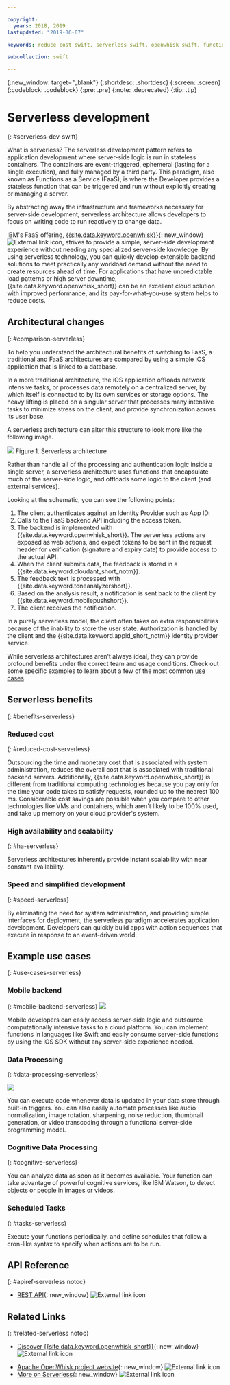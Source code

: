 ```yaml
---

copyright:
  years: 2018, 2019
lastupdated: "2019-06-07"

keywords: reduce cost swift, serverless swift, openwhisk swift, functions swift, faas swift, stateless swift, api reference swift, high availability swift, serverless ios

subcollection: swift

---
```


{:new_window: target="_blank"}
{:shortdesc: .shortdesc}
{:screen: .screen}
{:codeblock: .codeblock}
{:pre: .pre}
{:note: .deprecated}
{:tip: .tip}

# Serverless development
{: #serverless-dev-swift}

What is serverless? The serverless development pattern refers to application development where server-side logic is run in stateless containers. The containers are event-triggered, ephemeral (lasting for a single execution), and fully managed by a third party. This paradigm, also known as Functions as a Service (FaaS), is where the Developer provides a stateless function that can be triggered and run without explicitly creating or managing a server.

By abstracting away the infrastructure and frameworks necessary for server-side development, serverless architecture allows developers to focus on writing code to run reactively to change data.

IBM's FaaS offering, [{{site.data.keyword.openwhisk}}](https://{DomainName}/openwhisk){: new_window} ![External link icon](../../icons/launch-glyph.svg "External link icon"), strives to provide a simple, server-side development experience without needing any specialized server-side knowledge. By using serverless technology, you can quickly develop extensible backend solutions to meet practically any workload demand without the need to create resources ahead of time. For applications that have unpredictable load patterns or high server downtime, {{site.data.keyword.openwhisk_short}} can be an excellent cloud solution with improved performance, and its pay-for-what-you-use system helps to reduce costs.

## Architectural changes
{: #comparison-serverless}

To help you understand the architectural benefits of switching to FaaS, a traditional and FaaS architectures are compared by using a simple iOS application that is linked to a database.

In a more traditional architecture, the iOS application offloads network intensive tasks, or processes data remotely on a centralized server, by which itself is connected to by its own services or storage options. The heavy lifting is placed on a singular server that processes many intensive tasks to minimize stress on the client, and provide synchronization across its user base.

A serverless architecture can alter this structure to look more like the following image.

![](./images/Architecture.png) Figure 1. Serverless architecture

Rather than handle all of the processing and authentication logic inside a single server, a serverless architecture uses functions that encapsulate much of the server-side logic, and offloads some logic to the client (and external services).

Looking at the schematic, you can see the following points:

1. The client authenticates against an Identity Provider such as App ID.
2. Calls to the FaaS backend API including the access token.
3. The backend is implemented with {{site.data.keyword.openwhisk_short}}. The serverless actions are exposed as web actions, and expect tokens to be sent in the request header for verification (signature and expiry date) to provide access to the actual API.
4. When the client submits data, the feedback is stored in a {{site.data.keyword.cloudant_short_notm}}.
5. The feedback text is processed with {{site.data.keyword.toneanalyzershort}}.
6. Based on the analysis result, a notification is sent back to the client by {{site.data.keyword.mobilepushshort}}.
7. The client receives the notification.

In a purely serverless model, the client often takes on extra responsibilities because of the inability to store the user state. Authorization is handled by the client and the {{site.data.keyword.appid_short_notm}} identity provider service.

While serverless architectures aren't always ideal, they can provide profound benefits under the correct team and usage conditions. Check out some specific examples to learn about a few of the most common [use cases](#use_cases).

## Serverless benefits
{: #benefits-serverless}

### Reduced cost
{: #reduced-cost-serverless}

Outsourcing the time and monetary cost that is associated with system administration, reduces the overall cost that is associated with traditional backend servers. Additionally, {{site.data.keyword.openwhisk_short}} is different from traditional computing technologies because you pay only for the time your code takes to satisfy requests, rounded up to the nearest 100 ms. Considerable cost savings are possible when you compare to other technologies like VMs and containers, which aren't likely to be 100% used, and take up memory on your cloud provider's system.

### High availability and scalability
{: #ha-serverless}

Serverless architectures inherently provide instant scalability with near constant availability.

### Speed and simplified development
{: #speed-serverless}

By eliminating the need for system administration, and providing simple interfaces for deployment, the serverless paradigm accelerates application development. Developers can quickly build apps with action sequences that execute in response to an event-driven world.

## Example use cases
{: #use-cases-serverless}

### Mobile backend
{: #mobile-backend-serverless}
![](./images/cloud-functions-rest-api-trigger.png)

Mobile developers can easily access server-side logic and outsource computationally intensive tasks to a cloud platform. You can implement functions in languages like Swift and easily consume server-side functions by using the iOS SDK without any server-side experience needed.

### Data Processing
{: #data-processing-serverless}

![](./images/cloud-functions-cloudant-trigger.png)

You can execute code whenever data is updated in your data store through built-in triggers. You can also easily automate processes like audio normalization, image rotation, sharpening, noise reduction, thumbnail generation, or video transcoding through a functional server-side programming model.

### Cognitive Data Processing
{: #cognitive-serverless}

You can analyze data as soon as it becomes available. Your function can take advantage of powerful cognitive services, like IBM Watson, to detect objects or people in images or videos.

### Scheduled Tasks
{: #tasks-serverless}

Execute your functions periodically, and define schedules that follow a cron-like syntax to specify when actions are to be run.

## API Reference
{: #apiref-serverless notoc}

<!-- * [REST API Documentation](./openwhisk_reference.html#openwhisk_ref_restapi)-->
* [REST API](https://{DomainName}/apidocs){: new_window} ![External link icon](../../icons/launch-glyph.svg "External link icon")

## Related Links
{: #related-serverless notoc}

* [Discover {{site.data.keyword.openwhisk_short}}](https://www.ibm.com/cloud/functions){: new_window} ![External link icon](../../icons/launch-glyph.svg "External link icon")
<!-- redirects to link above * [{{site.data.keyword.openwhisk_short}} on IBM developerWorks](https://developer.ibm.com/openwhisk/)-->
* [Apache OpenWhisk project website](http://openwhisk.incubator.apache.org/){: new_window} ![External link icon](../../icons/launch-glyph.svg "External link icon")
* [More on Serverless](https://martinfowler.com/articles/serverless.html){: new_window} ![External link icon](../../icons/launch-glyph.svg "External link icon")
